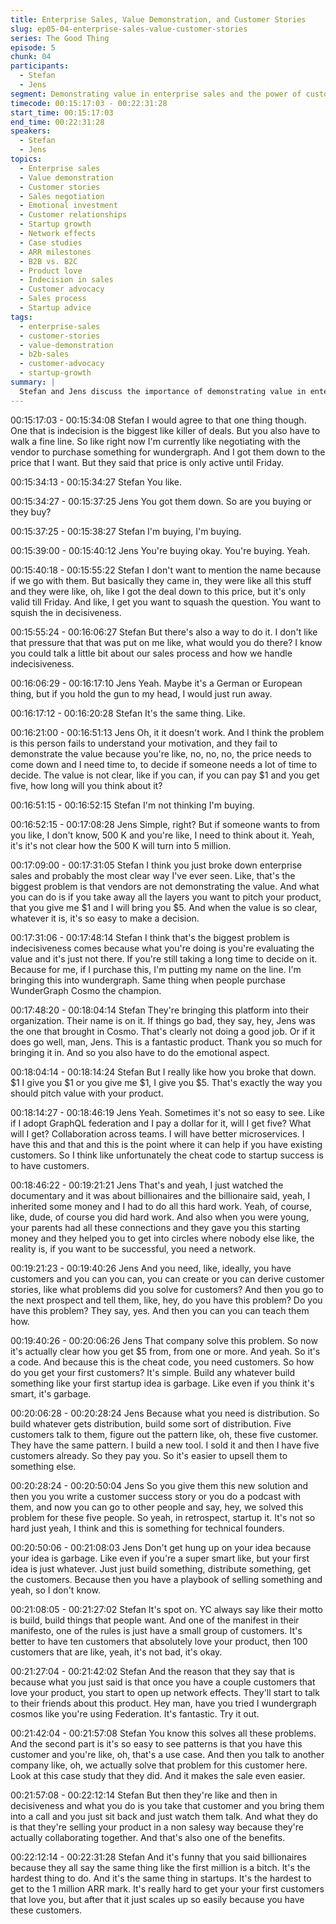 ```yaml
---
title: Enterprise Sales, Value Demonstration, and Customer Stories
slug: ep05-04-enterprise-sales-value-customer-stories
series: The Good Thing
episode: 5
chunk: 04
participants:
  - Stefan
  - Jens
segment: Demonstrating value in enterprise sales and the power of customer stories
timecode: 00:15:17:03 - 00:22:31:28
start_time: 00:15:17:03
end_time: 00:22:31:28
speakers:
  - Stefan
  - Jens
topics:
  - Enterprise sales
  - Value demonstration
  - Customer stories
  - Sales negotiation
  - Emotional investment
  - Customer relationships
  - Startup growth
  - Network effects
  - Case studies
  - ARR milestones
  - B2B vs. B2C
  - Product love
  - Indecision in sales
  - Customer advocacy
  - Sales process
  - Startup advice
tags:
  - enterprise-sales
  - customer-stories
  - value-demonstration
  - b2b-sales
  - customer-advocacy
  - startup-growth
summary: |
  Stefan and Jens discuss the importance of demonstrating value in enterprise sales, the emotional investment of bringing products into organizations, and how customer stories and advocacy drive growth. They share lessons on overcoming indecision, building customer relationships, and the power of network effects and case studies in scaling a startup.
---
```


00:15:17:03 - 00:15:34:08
Stefan
I would agree to that one thing though. One that is indecision is the biggest like killer of deals.
But you also have to walk a fine line. So like right now I'm currently like negotiating with the
vendor to purchase something for wundergraph. And I got them down to the price that I want.
But they said that price is only active until Friday.

00:15:34:13 - 00:15:34:27
Stefan
You like.

00:15:34:27 - 00:15:37:25
Jens
You got them down. So are you buying or they buy?

00:15:37:25 - 00:15:38:27
Stefan
I'm buying, I'm buying.

00:15:39:00 - 00:15:40:12
Jens
You're buying okay. You're buying. Yeah.

00:15:40:18 - 00:15:55:22
Stefan
I don't want to mention the name because if we go with them. But basically they came in, they
were like all this stuff and they were like, oh, like I got the deal down to this price, but it's only
valid till Friday. And like, I get you want to squash the question. You want to squish the in
decisiveness.

00:15:55:24 - 00:16:06:27
Stefan
But there's also a way to do it. I don't like that pressure that that was put on me like, what would
you do there? I know you could talk a little bit about our sales process and how we handle
indecisiveness.

00:16:06:29 - 00:16:17:10
Jens
Yeah. Maybe it's a German or European thing, but if you hold the gun to my head, I would just
run away.

00:16:17:12 - 00:16:20:28
Stefan
It's the same thing. Like.

00:16:21:00 - 00:16:51:13
Jens
Oh, it it doesn't work. And I think the problem is this person fails to understand your motivation,
and they fail to demonstrate the value because you're like, no, no, no, the price needs to come
down and I need time to, to decide if someone needs a lot of time to decide. The value is not
clear, like if you can, if you can pay $1 and you get five, how long will you think about it?

00:16:51:15 - 00:16:52:15
Stefan
I'm not thinking I'm buying.

00:16:52:15 - 00:17:08:28
Jens
Simple, right? But if someone wants to from you like, I don't know, 500 K and you're like, I need
to think about it. Yeah, it's it's not clear how the 500 K will turn into 5 million.

00:17:09:00 - 00:17:31:05
Stefan
I think you just broke down enterprise sales and probably the most clear way I've ever seen.
Like, that's the biggest problem is that vendors are not demonstrating the value. And what you
can do is if you take away all the layers you want to pitch your product, that you give me $1 and
I will bring you $5. And when the value is so clear, whatever it is, it's so easy to make a decision.

00:17:31:06 - 00:17:48:14
Stefan
I think that's the biggest problem is indecisiveness comes because what you're doing is you're
evaluating the value and it's just not there. If you're still taking a long time to decide on it.
Because for me, if I purchase this, I'm putting my name on the line. I'm bringing this into
wundergraph. Same thing when people purchase WunderGraph Cosmo the champion.

00:17:48:20 - 00:18:04:14
Stefan
They're bringing this platform into their organization. Their name is on it. If things go bad, they
say, hey, Jens was the one that brought in Cosmo. That's clearly not doing a good job. Or if it
does go well, man, Jens. This is a fantastic product. Thank you so much for bringing it in. And
so you also have to do the emotional aspect.

00:18:04:14 - 00:18:14:24
Stefan
But I really like how you broke that down. $1 I give you $1 or you give me $1, I give you $5.
That's exactly the way you should pitch value with your product.

00:18:14:27 - 00:18:46:19
Jens
Yeah. Sometimes it's not so easy to see. Like if I adopt GraphQL federation and I pay a dollar
for it, will I get five? What will I get? Collaboration across teams. I will have better microservices.
I have this and that and this is the point where it can help if you have existing customers. So I
think like unfortunately the cheat code to startup success is to have customers.

00:18:46:22 - 00:19:21:21
Jens
That's and yeah, I just watched the documentary and it was about billionaires and the billionaire
said, yeah, I inherited some money and I had to do all this hard work. Yeah, of course, like,
dude, of course you did hard work. And also when you were young, your parents had all these
connections and they gave you this starting money and they helped you to get into circles where
nobody else like, the reality is, if you want to be successful, you need a network.

00:19:21:23 - 00:19:40:26
Jens
And you need, like, ideally, you have customers and you can you can, you can create or you
can derive customer stories, like what problems did you solve for customers? And then you go
to the next prospect and tell them, like, hey, do you have this problem? Do you have this
problem? They say, yes. And then you can you can teach them how.

00:19:40:26 - 00:20:06:26
Jens
That company solve this problem. So now it's actually clear how you get $5 from, from one or
more. And yeah. So it's a code. And because this is the cheat code, you need customers. So
how do you get your first customers? It's simple. Build any whatever build something like your
first startup idea is garbage. Like even if you think it's smart, it's garbage.

00:20:06:28 - 00:20:28:24
Jens
Because what you need is distribution. So build whatever gets distribution, build some sort of
distribution. Five customers talk to them, figure out the pattern like, oh, these five customer.
They have the same pattern. I build a new tool. I sold it and then I have five customers already.
So they pay you. So it's easier to upsell them to something else.

00:20:28:24 - 00:20:50:04
Jens
So you give them this new solution and then you you write a customer success story or you do
a podcast with them, and now you can go to other people and say, hey, we solved this problem
for these five people. So yeah, in retrospect, startup it. It's not so hard just yeah, I think and this
is something for technical founders.

00:20:50:06 - 00:21:08:03
Jens
Don't get hung up on your idea because your idea is garbage. Like even if you're a super smart
like, but your first idea is just whatever. Just just build something, distribute something, get the
customers. Because then you have a playbook of selling something and yeah, so I don't know.

00:21:08:05 - 00:21:27:02
Stefan
It's spot on. YC always say like their motto is build, build things that people want. And one of the
manifest in their manifesto, one of the rules is just have a small group of customers. It's better to
have ten customers that absolutely love your product, then 100 customers that are like, yeah,
it's not bad, it's okay.

00:21:27:04 - 00:21:42:02
Stefan
And the reason that they say that is because what you just said is that once you have a couple
customers that love your product, you start to open up network effects. They'll start to talk to
their friends about this product. Hey man, have you tried I wundergraph cosmos like you're
using Federation. It's fantastic. Try it out.

00:21:42:04 - 00:21:57:08
Stefan
You know this solves all these problems. And the second part is it's so easy to see patterns is
that you have this customer and you're like, oh, that's a use case. And then you talk to another
company like, oh, we actually solve that problem for this customer here. Look at this case study
that they did. And it makes the sale even easier.

00:21:57:08 - 00:22:12:14
Stefan
But then they're like and then in decisiveness and what you do is you take that customer and
you bring them into a call and you just sit back and just watch them talk. And what they do is
that they're selling your product in a non salesy way because they're actually collaborating
together. And that's also one of the benefits.

00:22:12:14 - 00:22:31:28
Stefan
And it's funny that you said billionaires because they all say the same thing like the first million
is a bitch. It's the hardest thing to do. And it's the same thing in startups. It's the hardest to get to
the 1 million ARR mark. It's really hard to get your your first customers that love you, but after
that it just scales up so easily because you have these customers.